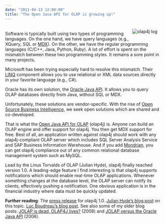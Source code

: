 ```yaml
---
date: "2011-04-13 12:00:00"
title: "The Open Java API for OLAP is growing up!"
---
```




<img decoding="async" style="margin: 10px; float: right;" src="http://www.olap4j.org/images/olap4j_logo.png" alt="olap4j log" /><br/>
Software is typically built using two types of programming languages. On the one hand, we have query languages (e.g., XQuery, SQL or [MDX](https://en.wikipedia.org/wiki/Multidimensional_Expressions)). On the other, we have the regular programming languages (C/C++, Java, Python, Ruby). A lot of effort is spent on the mismatch between these two programming styles. It remains a sore point in many projects.

Microsoft has been trying especially hard to resolve this mismatch. Their [LINQ](https://en.wikipedia.org/wiki/Language_Integrated_Query) component allows you to use relational or XML data sources directly in your favorite language (e.g., C#).

Oracle has its own solution, the [Oracle Java API](https://en.wikipedia.org/wiki/Oracle_OLAP). It allows you to query OLAP databases directly from Java, without SQL or MDX.

Unfortunately, these solutions are vendor-specific. With the rise of [Open Source Business Intelligence](https://en.wikipedia.org/wiki/Business_intelligence_tools#Open_source_free_products), we seek open solutions which are shared and co-developed.

That is what the [Open Java API for OLAP](http://www.olap4j.org/) (olap4j) is. Anyone can build an OLAP engine and offer support for olap4j. You then get MDX support for free. Best of all, an application written against olap4j should work with any olap4j-compliant OLAP server which includes SQL Server Analysis Service and SAP Business Information Warehouse. And if you add [Mondrian](http://sourceforge.net/projects/mondrian/), you can get olap4j compliance out of any common relational database management system such as MySQL.

Lead by the Linus Torvalds of OLAP (Julian Hyde), olap4j finally reached version 1.0. A leading-edge feature I find interesting is that olap4j supports notifications which should enable real-time OLAP applications. Whenever something changes at the database level, the OLAP server can notify its clients, effectively pushing a notification. One obvious application is in the financial industry where data must be quickly updated.

__Further reading__: The [press release](http://www.pentaho.com/news/releases/pentaho-announces-a-new-era-in-open-standards-for-analytics/) for olap4j 1.0. [Julian Hyde&rsquo;s blog post](https://julianhyde.blogspot.com/2011/04/olap4j-version-10-released.html) on this topic. [Luc Boudreau&rsquo;s blog post](https://devdonkey.blogspot.com/2011/04/olap4j-10-is-here.html). See also some of my older blog posts: [JOLAP is dead, OLAP4J lives?](/lemire/blog/2008/11/06/jolap-is-dead-olap4j-lives/) (2008) and [JOLAP versus the Oracle Java API](/lemire/blog/2006/01/17/jolap-versus-the-oracle-java-api/) (2006).

